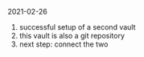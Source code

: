 2021-02-26

1. successful setup of a second vault
2. this vault is also a git repository
3. next step: connect the two

